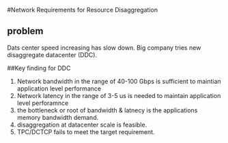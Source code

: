 #Network Requirements for Resource Disaggregation
## problem

Dats center speed increasing has slow down. Big company tries new disaggregate datacenter (DDC).

##Key finding for DDC
1. Network bandwidth in the range of 40-100 Gbps is sufficient to maintian application level performance 
2. Network latency in the range of 3-5 us is needed to maintain application level perforamnce
3. the bottleneck or root of bandwidth & latnecy is the applications memory bandwidth demand.
4. disaggregation at datacenter scale is feasible.
5. TPC/DCTCP fails to meet the target requirement.
